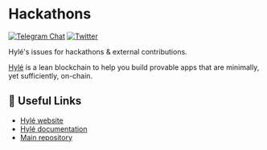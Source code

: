 # Hackathons

[![Telegram Chat][tg-badge]][tg-url]
[![Twitter][twitter-badge]][twitter-url]

Hylé's issues for hackathons &amp; external contributions.

[Hylé](https://hyle.eu) is a lean blockchain to help you build provable apps that are minimally, yet sufficiently, on-chain.

## 📎 Useful Links

- [Hylé website](https://hyle.eu)
- [Hylé documentation](https://docs.hyle.eu/)
- [Main repository](https://github.com/Hyle-org/hyle)

[twitter-badge]: https://img.shields.io/twitter/follow/hyle_org  
[twitter-url]: https://x.com/hyle_org  
[tg-badge]: https://img.shields.io/endpoint?url=https%3A%2F%2Ftg.sumanjay.workers.dev%2Fhyle_org%2F&logo=telegram&label=chat&color=neon
[tg-url]: https://t.me/hyle_org